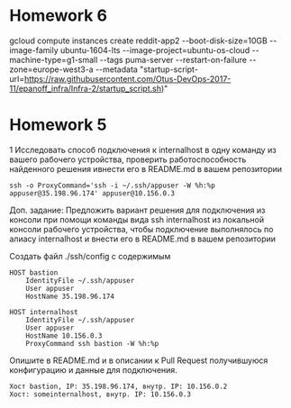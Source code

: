# Homework 6


gcloud compute instances create reddit-app2  --boot-disk-size=10GB   --image-family ubuntu-1604-lts   --image-project=ubuntu-os-cloud   --machine-type=g1-small   --tags puma-server   --restart-on-failure   --zone=europe-west3-a --metadata "startup-script-url=https://raw.githubusercontent.com/Otus-DevOps-2017-11/epanoff_infra/Infra-2/startup_script.sh)"

# Homework 5

 1 Исследовать способ подключения к internalhost в одну команду из вашего рабочего устройства, проверить работоспособность найденного решения ивнести его в README.md в вашем репозитории
```
ssh -o ProxyCommand='ssh -i ~/.ssh/appuser -W %h:%p appuser@35.198.96.174' appuser@10.156.0.3
```
 Доп. задание: Предложить вариант решения для подключения из консоли при помощи команды вида ssh internalhost из локальной консоли рабочего устройства, чтобы подключение выполнялось по алиасу internalhost и внести его в README.md в вашем репозитории


Создать файл  ./ssh/config с содержимым
```
HOST bastion
    IdentityFile ~/.ssh/appuser
    User appuser
    HostName 35.198.96.174

HOST internalhost
    IdentityFile ~/.ssh/appuser
    User appuser
    HostName 10.156.0.3
    ProxyCommand ssh bastion -W %h:%p
```

 Опишите в README.md и в описании к Pull Request получившуюся конфигурацию и данные для
подключения.
```
Хост bastion, IP: 35.198.96.174, внутр. IP: 10.156.0.2
Хост: someinternalhost, внутр. IP: 10.156.0.3
```

